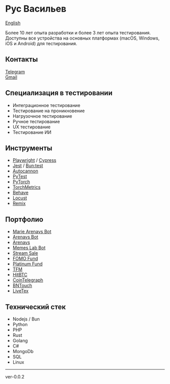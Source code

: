 # Рус Васильев

[English](../README.md)

Более 10 лет опыта разработки и более 3 лет опыта тестирования. Доступны все устройства на основных платформах (macOS, Windows, iOS и Android) для тестирования.

## Контакты
[Telegram](https://t.me/rusvasilyev) \
[Gmail](mailto:rus.vasilyev.work@gmail.com)

## Специализация в тестировании
- Интеграционное тестирование
- Тестирование на проникновение
- Нагрузочное тестирование
- Ручное тестирование
- UX тестирование
- Тестирование ИИ

## Инструменты
- [Playwright](https://playwright.dev) / [Cypress](https://www.cypress.io)
- [Jest](https://jestjs.io) / [Bun:test](https://bun.sh/docs/cli/test)
- [Autocannon](https://www.npmjs.com/package/autocannon)
- [PyTest](https://docs.pytest.org)
- [PyTorch](https://pytorch.org)
- [TorchMetrics](https://torchmetrics.readthedocs.io)
- [Behave](https://behave.readthedocs.io)
- [Locust](https://locust.io)
- [Remix](https://remix.ethereum.org)

## Портфолио
- [Marie Arenavs Bot](https://t.me/marie_arenavs_bot)
- [Arenavs Bot](https://t.me/Arenavsbot)
- [Arenavs](https://arenavs.com)
- [Memes Lab Bot](https://t.me/MemesLabBot)
- [Stream Sale](https://t.me/streamsale_xyz)
- [FOMO Fund](https://fomo.fund)
- [Platinum Fund](https://platinum.fund)
- [TFM](https://tfm.com)
- [HitBTC](https://hitbtc.com)
- [CoinTelegraph](https://cointelegraph.com)
- [BNTouch](https://bntouch.com)
- [LiveTex](https://livetex.ru)

## Технический стек
- Nodejs / Bun
- Python
- PHP
- Rust
- Golang
- C#
- MongoDb
- SQL
- Linux

---
ver-0.0.2
